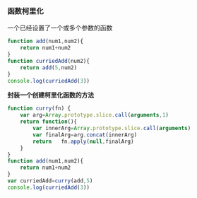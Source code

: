 ### 函数柯里化

一个已经设置了一个或多个参数的函数

```javascript
function add(num1,num2){
    return num1+num2
}
function curriedAdd(num2){
    return add(5,num2)
}
console.log(curriedAdd(3))
```

**封装一个创建柯里化函数的方法**

```javascript
function curry(fn) {
    var arg=Array.prototype.slice.call(arguments,1)
    return function(){
        var innerArg=Array.prototype.slice.call(arguments)
        var finalArg=arg.concat(innerArg)
        return   fn.apply(null,finalArg)
    }
}
function add(num1,num2){
    return num1+num2
}
var curriedAdd=curry(add,5)
console.log(curriedAdd(3))
```